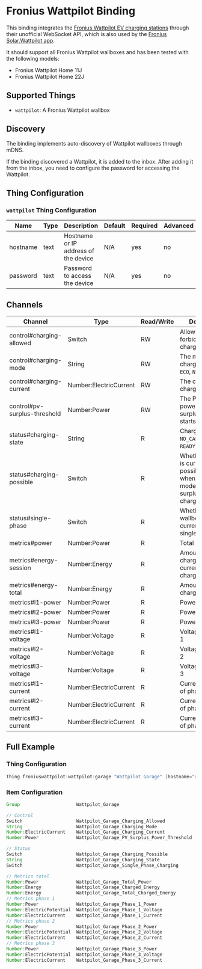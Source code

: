 # Fronius Wattpilot Binding

This binding integrates the [Fronius Wattpilot EV charging stations](https://www.fronius.com/en-gb/uk/solar-energy/installers-partners/products-solutions/residential-energy-solutions/e-mobility-and-photovoltaic-residential/wattpilot-ev-charging-solution-for-homes)
through their unofficial WebSocket API, which is also used by the [Fronius Solar.Wattpilot app](https://www.fronius.com/en-gb/uk/solar-energy/installers-partners/products-solutions/residential-energy-solutions/e-mobility-and-photovoltaic-residential/wattpilot-ev-charging-solution-for-homes#anc_app).

It should support all Fronius Wattpilot wallboxes and has been tested with the following models:

- Fronius Wattpilot Home 11J
- Fronius Wattpilot Home 22J

## Supported Things

- `wattpilot`: A Fronius Wattpilot wallbox

## Discovery

The binding implements auto-discovery of Wattpilot wallboxes through mDNS.

If the binding discovered a Wattpilot, it is added to the inbox.
After adding it from the inbox, you need to configure the password for accessing the Wattpilot.

## Thing Configuration

### `wattpilot` Thing Configuration

| Name            | Type    | Description                           | Default | Required | Advanced |
|-----------------|---------|---------------------------------------|---------|----------|----------|
| hostname        | text    | Hostname or IP address of the device  | N/A     | yes      | no       |
| password        | text    | Password to access the device         | N/A     | yes      | no       |

## Channels

| Channel                      | Type                   | Read/Write | Description                                                                                             |
|------------------------------|------------------------|------------|---------------------------------------------------------------------------------------------------------|
| control#charging-allowed     | Switch                 | RW         | Allow (`ON`) or forbid (`OFF`) charging                                                                 |
| control#charging-mode        | String                 | RW         | The mode of charging: `DEFAULT`, `ECO`, `NEXT_TRIP`                                                     |
| control#charging-current     | Number:ElectricCurrent | RW         | The current to charge with                                                                              |
| control#pv-surplus-threshold | Number:Power           | RW         | The PV surplus power at which surplus charging starts                                                   |
| status#charging-state        | String                 | R          | Charging state: `NO_CAR`, `CHARGING`, `READY` or `COMPLETE`                                             |
| status#charging-possible     | Switch                 | R          | Whether charging is currently possible, e.g. when using ECO mode, too low PV surplus can block charging |
| status#single-phase          | Switch                 | R          | Whether the wallbox is currently charging single phase only                                             |
| metrics#power                | Number:Power           | R          | Total power                                                                                             |
| metrics#energy-session       | Number:Energy          | R          | Amount of energy charged in the current/last charging session                                           |
| metrics#energy-total         | Number:Energy          | R          | Amount of energy charged in total                                                                       |
| metrics#l1-power             | Number:Power           | R          | Power of phase 1                                                                                        |
| metrics#l2-power             | Number:Power           | R          | Power of phase 2                                                                                        |
| metrics#l3-power             | Number:Power           | R          | Power of phase 3                                                                                        |
| metrics#l1-voltage           | Number:Voltage         | R          | Voltage of phase 1                                                                                      |
| metrics#l2-voltage           | Number:Voltage         | R          | Voltage of phase 2                                                                                      |
| metrics#l3-voltage           | Number:Voltage         | R          | Voltage of phase 3                                                                                      |
| metrics#l1-current           | Number:ElectricCurrent | R          | Current/amperage of phase 1                                                                             |
| metrics#l2-current           | Number:ElectricCurrent | R          | Current/amperage of phase 2                                                                             |
| metrics#l3-current           | Number:ElectricCurrent | R          | Current/amperage of phase 3                                                                             |

## Full Example

### Thing Configuration

```java
Thing froniuswattpilot:wattpilot:garage "Wattpilot Garage" [hostname="xxx.xxx.xxx.xxx", password="secret"]
```

### Item Configuration

```java
Group                     Wattpilot_Garage                             "Wattpilot Garage"                                                          ["Equipment"]

// Control
Switch                    Wattpilot_Garage_Charging_Allowed            "Charging Allowed"                      <BatteryLevel>  (Wattpilot_Garage)  ["Control"]                 {channel="froniuswattpilot:wattpilot:garage:control#charging-allowed"}
String                    Wattpilot_Garage_Charging_Mode               "Charging Mode"                         <BatteryLevel>  (Wattpilot_Garage)  ["Control"]                 {channel="froniuswattpilot:wattpilot:garage:control#charging-mode"}
Number:ElectricCurrent    Wattpilot_Garage_Charging_Current            "Charging Current [%d A]"               <Energy>        (Wattpilot_Garage)  ["Setpoint", "Current"]     {channel="froniuswattpilot:wattpilot:garage:control#charging-current", unit="A"}
Number:Power              Wattpilot_Garage_PV_Surplus_Power_Threshold  "PV Surplus Power Threshold [%.1f kW]"  <SolarPlant>    (Wattpilot_Garage)  ["Setpoint", "Power"]       {channel="froniuswattpilot:wattpilot:garage:control#pv-surplus-threshold", unit="kW"}

// Status
Switch                    Wattpilot_Garage_Charging_Possible           "Charging Possible"                     <BatteryLevel>  (Wattpilot_Garage)  ["Status"]                  {channel="froniuswattpilot:wattpilot:garage:status#charging-possible"}
String                    Wattpilot_Garage_Charging_State              "Charging State"                        <BatteryLevel>  (Wattpilot_Garage)  ["Status"]                  {channel="froniuswattpilot:wattpilot:garage:status#charging-state"}
Switch                    Wattpilot_Garage_Single_Phase_Charging       "Single Phase Charging"                 <BatteryLevel>  (Wattpilot_Garage)  ["Status"]                  {channel="froniuswattpilot:wattpilot:garage:status#single-phase"}

// Metrics total
Number:Power              Wattpilot_Garage_Total_Power                 "Total Power [%.2f kW]"                 <Energy>        (Wattpilot_Garage)  ["Measurement", "Power"]    {channel="froniuswattpilot:wattpilot:garage:metrics#power", unit="kW"}
Number:Energy             Wattpilot_Garage_Charged_Energy              "Charged Energy [%.2f kWh]"             <Energy>        (Wattpilot_Garage)  ["Measurement", "Energy"]   {channel="froniuswattpilot:wattpilot:garage:metrics#energy-session", unit="kWh"}
Number:Energy             Wattpilot_Garage_Total_Charged_Energy        "Total Charged Energy [%.0f kWh]"       <Energy>        (Wattpilot_Garage)  ["Measurement", "Energy"]   {channel="froniuswattpilot:wattpilot:garage:metrics#energy-total", unit="kWh"}
// Metrics phase 1
Number:Power              Wattpilot_Garage_Phase_1_Power               "Phase 1 Power [%.2f kW]"               <Energy>        (Wattpilot_Garage)  ["Measurement", "Power"]    {channel="froniuswattpilot:wattpilot:garage:metrics#l1-power", unit="kW"}
Number:ElectricPotential  Wattpilot_Garage_Phase_1_Voltage             "Phase 1 Voltage [%d V]"                <Energy>        (Wattpilot_Garage)  ["Measurement", "Voltage"]  {channel="froniuswattpilot:wattpilot:garage:metrics#l1-voltage", unit="V"}
Number:ElectricCurrent    Wattpilot_Garage_Phase_1_Current             "Phase 1 Current [%.1f A]"              <Energy>        (Wattpilot_Garage)  ["Measurement", "Current"]  {channel="froniuswattpilot:wattpilot:garage:metrics#l1-current", unit="A"}
// Metrics phase 2
Number:Power              Wattpilot_Garage_Phase_2_Power               "Phase 2 Power [%.2f kW]"               <Energy>        (Wattpilot_Garage)  ["Measurement", "Power"]    {channel="froniuswattpilot:wattpilot:garage:metrics#l2-power", unit="kW"}
Number:ElectricPotential  Wattpilot_Garage_Phase_2_Voltage             "Phase 2 Voltage [%d V]"                <Energy>        (Wattpilot_Garage)  ["Measurement", "Voltage"]  {channel="froniuswattpilot:wattpilot:garage:metrics#l2-voltage", unit="V"}
Number:ElectricCurrent    Wattpilot_Garage_Phase_2_Current             "Phase 2 Current [%.1f A]"              <Energy>        (Wattpilot_Garage)  ["Measurement", "Current"]  {channel="froniuswattpilot:wattpilot:garage:metrics#l2-current", unit="A"}
// Metrics phase 3
Number:Power              Wattpilot_Garage_Phase_3_Power               "Phase 3 Power [%.2f kW]"               <Energy>        (Wattpilot_Garage)  ["Measurement", "Power"]    {channel="froniuswattpilot:wattpilot:garage:metrics#l3-power", unit="kW"}
Number:ElectricPotential  Wattpilot_Garage_Phase_3_Voltage             "Phase 3 Voltage [%d V]"                <Energy>        (Wattpilot_Garage)  ["Measurement", "Voltage"]  {channel="froniuswattpilot:wattpilot:garage:metrics#l3-voltage", unit="V"}
Number:ElectricCurrent    Wattpilot_Garage_Phase_3_Current             "Phase 3 Current [%.1f A]"              <Energy>        (Wattpilot_Garage)  ["Measurement", "Current"]  {channel="froniuswattpilot:wattpilot:garage:metrics#l3-current", unit="A"}
```
